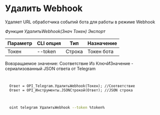 ﻿---
sidebar_position: 4
---

# Удалить Webhook
 Удаляет URL обработчика событий бота для работы в режиме Webhook


*Функция УдалитьWebhook(Знач Токен) Экспорт*

  | Параметр | CLI опция | Тип | Назначение |
  |-|-|-|-|
  | Токен | --token | Строка | Токен бота |

  
  Вовзращаемое значение:   Соответствие Из КлючИЗначение - сериализованный JSON ответа от Telegram

```bsl title="Пример кода"
	

  Ответ = OPI_Telegram.УдалитьWebhook(Токен); //Соответствие
  Ответ = OPI_Инструменты.JSONСтрокой(Ответ); //JSON строка
	
```

```sh title="Пример команд CLI"
    
  oint telegram УдалитьWebhook --token %token%

```


```json title="Результат"



```
